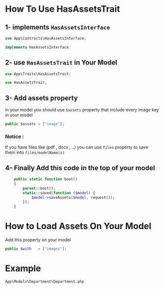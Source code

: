 # How To Use HasAssetsTrait

## 1- implements `HasAssetsInterface`

```php
use App\Contracts\HasAssetsInterface;

implements HasAssetsInterface
```


## 2- use `HasAssetsTrait` in Your Model 
```php
use App\Traits\HasAssetsTrait;

use HasAssetsTrait;
```

## 3- Add assets property 
in your model you should use `$assets` property that include every image key in your model 

```php
public $assets = ["image"];
```

### Notice : 
If you have files like (pdf , docx , ..) you can use `files` property to save them into `files/modelName(s)`

## 4- Finally Add this code in the top of your model 
```php 
    public static function boot()
    {
        parent::boot();
        static::saved(function ($model) {
            $model->saveAssets($model, request());
        });
    }
```

# How to Load Assets On Your Model
Add this property on your model 

```php 
public $with   = ["images"];
```

# Example
`App\Models\Department\Department.php`
